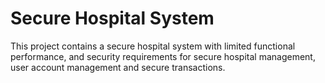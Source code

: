 # Secure Hospital System
This project contains a secure hospital system with limited functional performance, and security requirements for secure hospital management, user account management and secure transactions.
